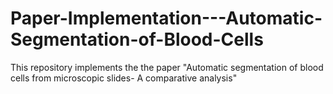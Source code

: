 # Paper-Implementation---Automatic-Segmentation-of-Blood-Cells
This repository implements the the paper "Automatic segmentation of blood cells from microscopic slides- A comparative analysis"
